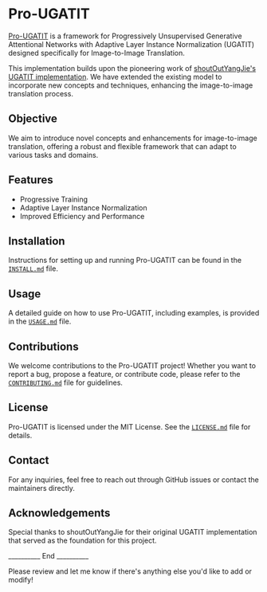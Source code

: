 
# Pro-UGATIT
[Pro-UGATIT](https://github.com/sam3u7858/pro-ugatit) is a framework for Progressively Unsupervised Generative Attentional Networks with Adaptive Layer Instance Normalization (UGATIT) designed specifically for Image-to-Image Translation.

This implementation builds upon the pioneering work of [shoutOutYangJie's UGATIT implementation](https://github.com/shoutOutYangJie/Morph-UGATIT). We have extended the existing model to incorporate new concepts and techniques, enhancing the image-to-image translation process.

## Objective
We aim to introduce novel concepts and enhancements for image-to-image translation, offering a robust and flexible framework that can adapt to various tasks and domains.

## Features
- Progressive Training
- Adaptive Layer Instance Normalization
- Improved Efficiency and Performance

## Installation
Instructions for setting up and running Pro-UGATIT can be found in the [`INSTALL.md`](INSTALL.md) file.

## Usage
A detailed guide on how to use Pro-UGATIT, including examples, is provided in the [`USAGE.md`](USAGE.md) file.

## Contributions
We welcome contributions to the Pro-UGATIT project! Whether you want to report a bug, propose a feature, or contribute code, please refer to the [`CONTRIBUTING.md`](CONTRIBUTING.md) file for guidelines.

## License
Pro-UGATIT is licensed under the MIT License. See the [`LICENSE.md`](LICENSE.md) file for details.

## Contact
For any inquiries, feel free to reach out through GitHub issues or contact the maintainers directly.

## Acknowledgements
Special thanks to shoutOutYangJie for their original UGATIT implementation that served as the foundation for this project.

__________ End __________

Please review and let me know if there's anything else you'd like to add or modify!
